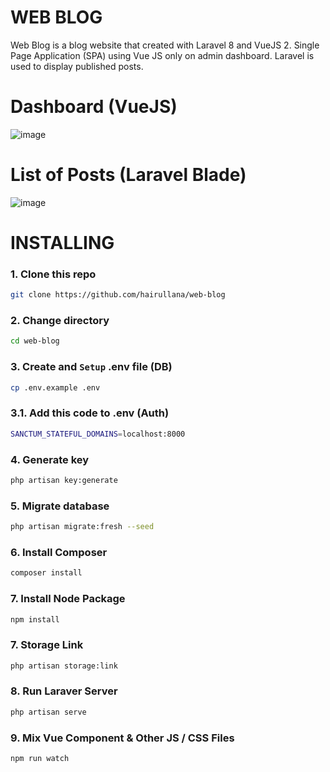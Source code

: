 # WEB BLOG
Web Blog is a blog website that created with Laravel 8 and VueJS 2. Single Page Application (SPA) using Vue JS only on admin dashboard. Laravel is used to display published posts.

# Dashboard (VueJS)
![image](https://user-images.githubusercontent.com/56705867/174574008-5e617b4a-de81-4d91-ad35-2dcea1d4e6f7.png)

# List of Posts (Laravel Blade)
![image](https://user-images.githubusercontent.com/56705867/174574133-85352560-46c1-49b4-8c53-f8414672f35b.png)

# INSTALLING

### 1. Clone this repo
```bash
git clone https://github.com/hairullana/web-blog
```

### 2. Change directory
```bash
cd web-blog
```

### 3. Create and `Setup` .env file (DB)
```bash
cp .env.example .env
```

### 3.1. Add this code to .env (Auth)
```bash
SANCTUM_STATEFUL_DOMAINS=localhost:8000
```

### 4. Generate key
```bash
php artisan key:generate
```

### 5. Migrate database
```bash
php artisan migrate:fresh --seed
```

### 6. Install Composer
```bash
composer install
```

### 7. Install Node Package
```bash
npm install
```

### 7. Storage Link
```bash
php artisan storage:link
```

### 8. Run Laraver Server
```bash
php artisan serve
```

### 9. Mix Vue Component & Other JS / CSS Files
```bash
npm run watch
```
